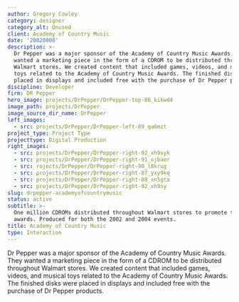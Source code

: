 ```yaml
---
author: Gregory Cowley
category: designer
category_alt: Unused
client: Academy of Country Music
date: '20020000'
description: >-
  Dr Pepper was a major sponsor of the Academy of Country Music Awards. They
  wanted a marketing piece in the form of a CDROM to be distributed throughout
  Walmart stores. We created content that included games, videos, and musical
  toys related to the Academy of Country Music Awards. The finished disks were
  placed in displays and included free with the purchase of Dr Pepper products. 
discipline: Developer
firm: DR Pepper
hero_image: projects/DrPepper/DrPepper-top-86_kikwd4
image_path: projects/DrPepper
image_source_dir_name: DrPepper
left_images:
  - src: projects/DrPepper/DrPepper-left-89_qa6mzt
project_type: Project Type
projecttype: Digital Production
right_images:
  - src: projects/DrPepper/DrPepper-right-92_xh9syk
  - src: projects/DrPepper/DrPepper-right-91_ojbaer
  - src: rojects/DrPepper/DrPepper-right-90_l8krug
  - src: projects/DrPepper/DrPepper-right-87_yxy9kq
  - src: projects/DrPepper/DrPepper-right-88_xn5gta
  - src: projects/DrPepper/DrPepper-right-92_xh9sy
slug: drpepper-academyofcountrymusic
status: active
subtitle: >-
  One million CDROMs distributed throughout Walmart stores to promote the ACM
  awards. Produced for both the 2002 and 2004 events.
title: Academy of Country Music
type: Interaction
---
```

Dr Pepper was a major sponsor of the Academy of Country Music Awards. They wanted a marketing piece in the form of a CDROM to be distributed throughout Walmart stores. We created content that included games, videos, and musical toys related to the Academy of Country Music Awards. The finished disks were placed in displays and included free with the purchase of Dr Pepper products. 
